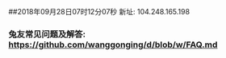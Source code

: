 ##2018年09月28日07时12分07秒 新址: 104.248.165.198
### 兔友常见问题及解答: https://github.com/wanggonging/d/blob/w/FAQ.md

